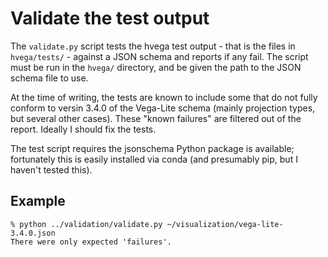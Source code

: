 # Validate the test output

The `validate.py` script tests the hvega test output - that is the
files in `hvega/tests/` - against a JSON schema and reports if
any fail. The script must be run in the `hvega/` directory, and
be given the path to the JSON schema file to use.

At the time of writing, the tests are known to include some that do
not fully conform to versin 3.4.0 of the Vega-Lite schema (mainly
projection types, but several other cases). These "known failures"
are filtered out of the report. Ideally I should fix the tests.

The test script requires the jsonschema Python package is available;
fortunately this is easily installed via conda (and presumably pip,
but I haven't tested this).

## Example

```
% python ../validation/validate.py ~/visualization/vega-lite-3.4.0.json 
There were only expected 'failures'.

```
